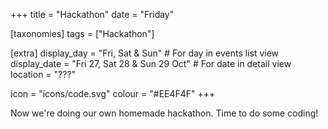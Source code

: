+++
title = "Hackathon"
date = "Friday"

[taxonomies]
tags = ["Hackathon"]

[extra]
display_day = "Fri, Sat & Sun"     # For day in events list view
display_date = "Fri 27, Sat 28 & Sun 29 Oct"  # For date in detail view
location = "???"

icon = "icons/code.svg"
colour = "#EE4F4F"
+++

Now we're doing our own homemade hackathon. Time to do some coding!
